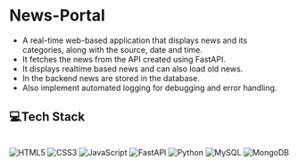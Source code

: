 # News-Portal

- A real-time web-based application that displays news and its categories, along with the source, date and time. 
- It fetches the news from the API created using FastAPI.
- It displays realtime based news and can also load old news.
- In the backend news are stored in the database.
- Also implement automated logging for debugging and error handling.

## 💻Tech Stack
<div align="left">
<br>

<img alt="HTML5" src="https://img.shields.io/badge/html5-%23E34F26.svg?style=for-the-badge&logo=html5&logoColor=white"/>
<img alt="CSS3" src="https://img.shields.io/badge/css3-%231572B6.svg?style=for-the-badge&logo=css3&logoColor=white"/> 
<img alt="JavaScript" src="https://img.shields.io/badge/javascript-%23323330.svg?style=for-the-badge&logo=javascript&logoColor=%23F7DF1E"/> 
<img alt="FastAPI" src="https://img.shields.io/badge/FastAPI-005571?style=for-the-badge&logo=fastapi"/>
<img alt="Python" src="https://img.shields.io/badge/python-%2314354C.svg?style=for-the-badge&logo=python&logoColor=white"/>
<img alt="MySQL" src="https://img.shields.io/badge/mysql-%2300f.svg?style=for-the-badge&logo=mysql&logoColor=white"/>
<img alt="MongoDB" src ="https://img.shields.io/badge/MongoDB-4EA94B?style=for-the-badge&logo=mongodb&logoColor=white"/>
 
<br>
</div>
